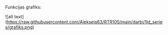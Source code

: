 Funkcijas grafiks:

![alt text] (https://raw.githubusercontent.com/Aleksejs63/RTR105/main/darbi/1ld_series/grafiks.png)

